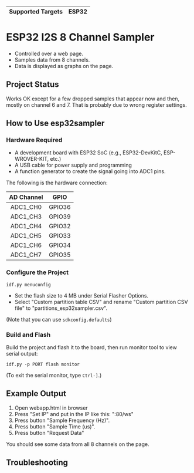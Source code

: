 | Supported Targets | ESP32 |
| ----------------- | ----- |

# ESP32 I2S 8 Channel Sampler

* Controlled over a web page. 
* Samples data from 8 channels.
* Data is displayed as graphs on the page.

## Project Status
Works OK except for a few dropped samples that appear now and then, mostly on channel 6 and 7. 
That is probably due to wrong register settings.

## How to Use esp32sampler

### Hardware Required

* A development board with ESP32 SoC (e.g., ESP32-DevKitC, ESP-WROVER-KIT, etc.)
* A USB cable for power supply and programming
* A function generator to create the signal going into ADC1 pins.

The following is the hardware connection:

|AD Channel|GPIO|
|:---:|:---:|
|ADC1_CH0|GPIO36|
|ADC1_CH3|GPIO39|
|ADC1_CH4|GPIO32|
|ADC1_CH5|GPIO33|
|ADC1_CH6|GPIO34|
|ADC1_CH7|GPIO35|

### Configure the Project

```
idf.py menuconfig
```

* Set the flash size to 4 MB under Serial Flasher Options.
* Select "Custom partition table CSV" and rename "Custom partition CSV file" to "partitions_esp32sampler.csv".

(Note that you can use `sdkconfig.defaults`)

### Build and Flash

Build the project and flash it to the board, then run monitor tool to view serial output:

```
idf.py -p PORT flash monitor
```

(To exit the serial monitor, type ``Ctrl-]``.)

## Example Output
1. Open webapp.html in browser
2. Press "Set IP" and put in the IP like this: "<ipaddress of development board>:80/ws"
3. Press button "Sample Frequency (Hz)".
4. Press button "Sample Time (us)".
5. Press button "Request Data"

You should see some data from all 8 channels on the page.


## Troubleshooting
